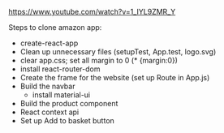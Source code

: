 https://www.youtube.com/watch?v=1_IYL9ZMR_Y

Steps to clone amazon app:

- create-react-app
- Clean up unnecessary files (setupTest, App.test, logo.svg)
- clear app.css; set all margin to 0 (\* {margin:0})
- install react-router-dom
- Create the frame for the website (set up Route in App.js)
- Build the navbar
  - install material-ui
- Build the product component
- React context api
- Set up Add to basket button
